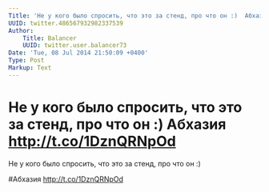 ```yaml
---
Title: 'Не у кого было спросить, что это за стенд, про что он :)  Абхазия http://t.co/1DznQRNpOd'
UUID: twitter.486567932982337539
Author:
    Title: Balancer
    UUID: twitter.user.balancer73
Date: 'Tue, 08 Jul 2014 21:50:09 +0400'
Type: Post
Markup: Text
---
```


# Не у кого было спросить, что это за стенд, про что он :)  Абхазия http://t.co/1DznQRNpOd

Не у кого было спросить, что это за стенд, про что он :)

#Абхазия http://t.co/1DznQRNpOd